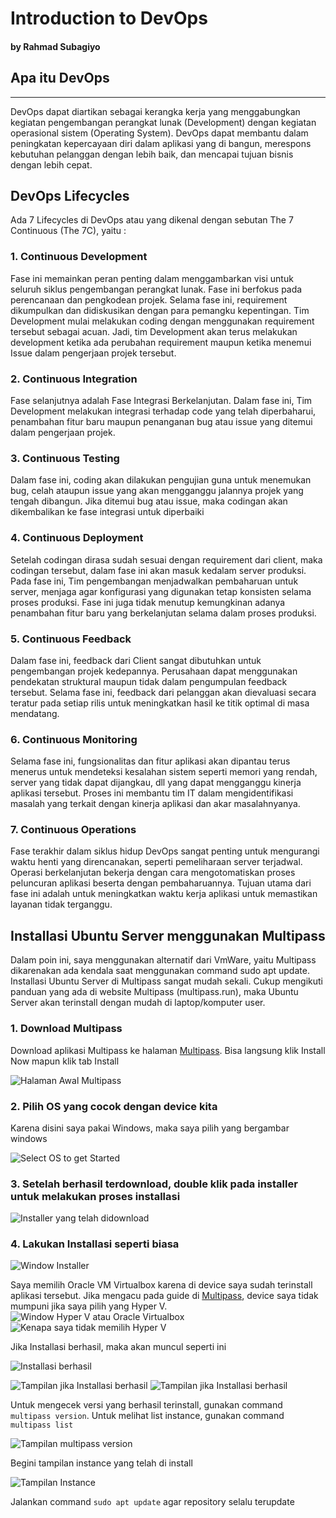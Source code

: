 # Introduction to DevOps
#### by Rahmad Subagiyo


## Apa itu DevOps
---

DevOps dapat diartikan sebagai kerangka kerja yang menggabungkan kegiatan pengembangan perangkat lunak (Development) dengan kegiatan operasional sistem (Operating System). DevOps dapat membantu dalam peningkatan kepercayaan diri dalam aplikasi yang di bangun, merespons kebutuhan pelanggan dengan lebih baik, dan mencapai tujuan bisnis dengan lebih cepat.

## DevOps Lifecycles

Ada 7 Lifecycles di DevOps atau yang dikenal dengan sebutan The 7 Continuous (The 7C), yaitu :

### 1. Continuous Development

Fase ini memainkan peran penting dalam menggambarkan visi untuk seluruh siklus pengembangan perangkat lunak. Fase ini berfokus pada perencanaan dan pengkodean projek. Selama fase ini, requirement dikumpulkan dan didiskusikan dengan para pemangku kepentingan. Tim Development mulai melakukan coding dengan menggunakan requirement tersebut sebagai acuan. Jadi, tim Development akan terus melakukan development ketika ada perubahan requirement maupun ketika menemui Issue dalam pengerjaan projek tersebut.

### 2. Continuous Integration

Fase selanjutnya adalah Fase Integrasi Berkelanjutan. Dalam fase ini, Tim Development melakukan integrasi terhadap code yang telah diperbaharui, penambahan fitur baru maupun penanganan bug atau issue yang ditemui dalam pengerjaan projek.

### 3. Continuous Testing

Dalam fase ini, coding akan dilakukan pengujian guna untuk menemukan bug, celah ataupun issue yang akan mengganggu jalannya projek yang tengah dibangun. Jika ditemui bug atau issue, maka codingan akan dikembalikan ke fase integrasi untuk diperbaiki

### 4. Continuous Deployment

Setelah codingan dirasa sudah sesuai dengan requirement dari client, maka codingan tersebut, dalam fase ini akan masuk kedalam server produksi. Pada fase ini, Tim pengembangan menjadwalkan pembaharuan untuk server, menjaga agar konfigurasi yang digunakan tetap konsisten selama proses produksi. Fase ini juga tidak menutup kemungkinan adanya penambahan fitur baru yang berkelanjutan selama dalam proses produksi.

### 5. Continuous Feedback

Dalam fase ini, feedback dari Client sangat dibutuhkan untuk pengembangan projek kedepannya. Perusahaan dapat menggunakan pendekatan struktural maupun tidak dalam pengumpulan feedback tersebut. Selama fase ini, feedback dari pelanggan akan dievaluasi secara teratur pada setiap rilis untuk meningkatkan hasil ke titik optimal di masa mendatang. 

### 6. Continuous Monitoring

Selama fase ini, fungsionalitas dan fitur aplikasi akan dipantau terus menerus untuk mendeteksi kesalahan sistem seperti memori yang rendah, server yang tidak dapat dijangkau, dll yang dapat mengganggu kinerja aplikasi tersebut. Proses ini membantu tim IT dalam mengidentifikasi masalah yang terkait dengan kinerja aplikasi dan akar masalahnyanya.

### 7. Continuous Operations

Fase terakhir dalam siklus hidup DevOps sangat penting untuk mengurangi waktu henti yang direncanakan, seperti pemeliharaan server terjadwal. Operasi berkelanjutan bekerja dengan cara mengotomatiskan proses peluncuran aplikasi beserta dengan pembaharuannya. Tujuan utama dari fase ini adalah untuk meningkatkan waktu kerja aplikasi untuk memastikan layanan tidak terganggu.

## Installasi Ubuntu Server menggunakan Multipass

Dalam poin ini, saya menggunakan alternatif dari VmWare, yaitu Multipass dikarenakan ada kendala saat menggunakan command sudo apt update.
Installasi Ubuntu Server di Multipass sangat mudah sekali. Cukup mengikuti panduan yang ada di website Multipass (multipass.run), maka Ubuntu Server akan terinstall dengan mudah di laptop/komputer user.

### 1. Download Multipass

Download aplikasi Multipass ke halaman [Multipass](https://www.multipass.run). Bisa langsung klik Install Now mapun klik tab Install

![Halaman Awal Multipass](img/1.png)

### 2. Pilih OS yang cocok dengan device kita

Karena disini saya pakai Windows, maka saya pilih yang bergambar windows

![Select OS to get Started](img/2.png)

### 3. Setelah berhasil terdownload, double klik pada installer untuk melakukan proses installasi

![Installer yang telah didownload](img/3.png)

### 4. Lakukan Installasi seperti biasa

![Window Installer](img/6.png)

Saya memilih Oracle VM Virtualbox karena di device saya sudah terinstall aplikasi tersebut. Jika mengacu pada guide di [Multipass](https://www.multipass.run), device saya tidak mumpuni jika saya pilih yang Hyper V.
![Window Hyper V atau Oracle Virtualbox](img/7.png)
![Kenapa saya tidak memilih Hyper V](img/4.png)

Jika Installasi berhasil, maka akan muncul seperti ini

![Installasi berhasil](img/9.png)

![Tampilan jika Installasi berhasil](img/10.png) ![Tampilan jika Installasi berhasil](img/11.png)

Untuk mengecek versi yang berhasil terinstall, gunakan command `multipass version`. Untuk melihat list instance, gunakan command `multipass list`

![Tampilan multipass version](img/17.png)

Begini tampilan instance yang telah di install

![Tampilan Instance](img/16.png)

Jalankan command `sudo apt update` agar repository selalu terupdate